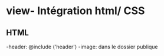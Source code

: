 # view- Intégration html/ CSS


## HTML

-header: @include ('header')
-image: dans le dossier publique
